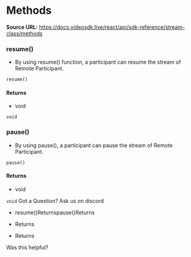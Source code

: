 # Methods

**Source URL:** https://docs.videosdk.live/react/api/sdk-reference/stream-class/methods

### resume()​

- By using resume() function, a participant can resume the stream of Remote Participant.

`resume()`
#### Returns​

- void

`void`
### pause()​

- By using pause(), a participant can pause the stream of Remote Participant.

`pause()`
#### Returns​

- void

`void`
Got a Question? Ask us on discord

- resume()Returnspause()Returns

- Returns

- Returns

Was this helpful?
